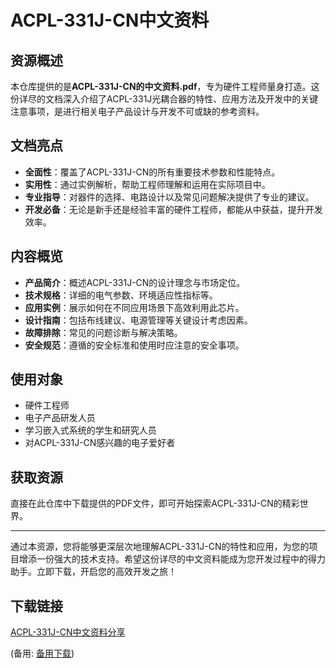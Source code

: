 # ACPL-331J-CN中文资料

## 资源概述

本仓库提供的是**ACPL-331J-CN的中文资料.pdf**，专为硬件工程师量身打造。这份详尽的文档深入介绍了ACPL-331J光耦合器的特性、应用方法及开发中的关键注意事项，是进行相关电子产品设计与开发不可或缺的参考资料。

## 文档亮点

- **全面性**：覆盖了ACPL-331J-CN的所有重要技术参数和性能特点。
- **实用性**：通过实例解析，帮助工程师理解和运用在实际项目中。
- **专业指导**：对器件的选择、电路设计以及常见问题解决提供了专业的建议。
- **开发必备**：无论是新手还是经验丰富的硬件工程师，都能从中获益，提升开发效率。

## 内容概览

- **产品简介**：概述ACPL-331J-CN的设计理念与市场定位。
- **技术规格**：详细的电气参数、环境适应性指标等。
- **应用实例**：展示如何在不同应用场景下高效利用此芯片。
- **设计指南**：包括布线建议、电源管理等关键设计考虑因素。
- **故障排除**：常见的问题诊断与解决策略。
- **安全规范**：遵循的安全标准和使用时应注意的安全事项。

## 使用对象

- 硬件工程师
- 电子产品研发人员
- 学习嵌入式系统的学生和研究人员
- 对ACPL-331J-CN感兴趣的电子爱好者

## 获取资源

直接在此仓库中下载提供的PDF文件，即可开始探索ACPL-331J-CN的精彩世界。

---

通过本资源，您将能够更深层次地理解ACPL-331J-CN的特性和应用，为您的项目增添一份强大的技术支持。希望这份详尽的中文资料能成为您开发过程中的得力助手。立即下载，开启您的高效开发之旅！

## 下载链接
[ACPL-331J-CN中文资料分享](https://pan.quark.cn/s/ddabba339973) 

(备用: [备用下载](https://pan.baidu.com/s/1m-aA54cb-Pue4R6dlXKKKQ?pwd=1234))
